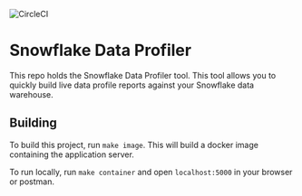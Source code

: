 ![CircleCI](https://img.shields.io/circleci/build/github/hashmapinc/snowflake-data-profiler/master?label=CircleCI%20Master%20Build)

# Snowflake Data Profiler
This repo holds the Snowflake Data Profiler tool. This tool allows you to quickly build live data profile reports against your Snowflake data warehouse.

## Building
To build this project, run `make image`. This will build a docker image containing the application server.

To run locally, run `make container` and open `localhost:5000` in your browser or postman.

